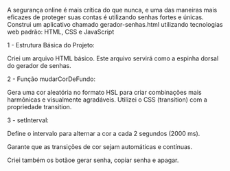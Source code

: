A segurança online é mais crítica do que nunca, e uma das maneiras mais eficazes de proteger suas contas é utilizando senhas fortes e únicas. 
Construi um aplicativo chamado gerador-senhas.html utilizando tecnologias web padrão: HTML, CSS e JavaScript 

1 - Estrutura Básica do Projeto:

Criei um arquivo HTML básico. Este arquivo servirá como a espinha dorsal do gerador de senhas.

2 - Função mudarCorDeFundo:

Gera uma cor aleatória no formato HSL para criar combinações mais harmônicas e visualmente agradáveis.
Utilizei o CSS (transition) com a propriedade transition.

3 - setInterval: 

Define o intervalo para alternar a cor a cada 2 segundos (2000 ms).

Garante que as transições de cor sejam automáticas e contínuas.

Criei também os botãoe gerar senha, copiar senha e apagar.








